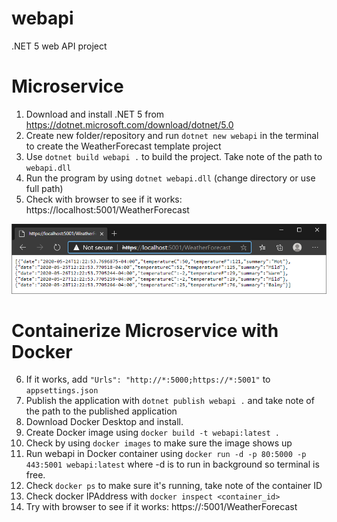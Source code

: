 # webapi
.NET 5 web API project

# Microservice
1. Download and install .NET 5 from https://dotnet.microsoft.com/download/dotnet/5.0
2. Create new folder/repository and run `dotnet new webapi` in the terminal to create the WeatherForecast template project
3. Use `dotnet build webapi .` to build the project.  Take note of the path to `webapi.dll`
4. Run the program by using `dotnet webapi.dll` (change directory or use full path)
5. Check with browser to see if it works: https://localhost:5001/WeatherForecast

![alt text](webapi.png "Web API output")

# Containerize Microservice with Docker
6. If it works, add `"Urls": "http://*:5000;https://*:5001"` to `appsettings.json`
7. Publish the application with `dotnet publish webapi .` and take note of the path to the published application
8. Download Docker Desktop and install.
9. Create Docker image using `docker build -t webapi:latest .`
10. Check by using `docker images` to make sure the image shows up
11. Run webapi in Docker container using `docker run -d -p 80:5000 -p 443:5001 webapi:latest` where -d is to run in background so terminal is free.
12. Check `docker ps` to make sure it's running, take note of the container ID
13. Check docker IPAddress with `docker inspect <container_id>`
14. Try with browser to see if it works: https://<IPAddress>:5001/WeatherForecast